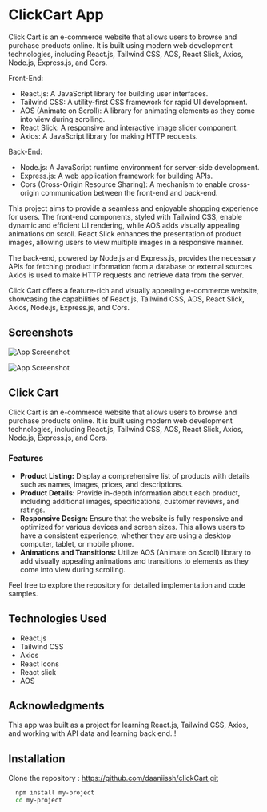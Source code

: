 
# ClickCart App

Click Cart is an e-commerce website that allows users to browse and purchase products online. It is built using modern web development technologies, including React.js, Tailwind CSS, AOS, React Slick, Axios, Node.js, Express.js, and Cors.

Front-End:
- React.js: A JavaScript library for building user interfaces.
- Tailwind CSS: A utility-first CSS framework for rapid UI development.
- AOS (Animate on Scroll): A library for animating elements as they come into view during scrolling.
- React Slick: A responsive and interactive image slider component.
- Axios: A JavaScript library for making HTTP requests.

Back-End:
- Node.js: A JavaScript runtime environment for server-side development.
- Express.js: A web application framework for building APIs.
- Cors (Cross-Origin Resource Sharing): A mechanism to enable cross-origin communication between the front-end and back-end.

This project aims to provide a seamless and enjoyable shopping experience for users. The front-end components, styled with Tailwind CSS, enable dynamic and efficient UI rendering, while AOS adds visually appealing animations on scroll. React Slick enhances the presentation of product images, allowing users to view multiple images in a responsive manner.

The back-end, powered by Node.js and Express.js, provides the necessary APIs for fetching product information from a database or external sources. Axios is used to make HTTP requests and retrieve data from the server.

Click Cart offers a feature-rich and visually appealing e-commerce website, showcasing the capabilities of React.js, Tailwind CSS, AOS, React Slick, Axios, Node.js, Express.js, and Cors.


## Screenshots

![App Screenshot](https://via.placeholder.com/468x300?text=App+Screenshot+Here)

![App Screenshot](https://via.placeholder.com/468x300?text=App+Screenshot+Here)








## Click Cart

Click Cart is an e-commerce website that allows users to browse and purchase products online. It is built using modern web development technologies, including React.js, Tailwind CSS, AOS, React Slick, Axios, Node.js, Express.js, and Cors.

### Features

- **Product Listing:** Display a comprehensive list of products with details such as names, images, prices, and descriptions.
- **Product Details:** Provide in-depth information about each product, including additional images, specifications, customer reviews, and ratings.
- **Responsive Design:** Ensure that the website is fully responsive and optimized for various devices and screen sizes. This allows users to have a consistent experience, whether they are using a desktop computer, tablet, or mobile phone.
- **Animations and Transitions:** Utilize AOS (Animate on Scroll) library to add visually appealing animations and transitions to elements as they come into view during scrolling.

Feel free to explore the repository for detailed implementation and code samples.


## Technologies Used

- React.js
- Tailwind CSS
- Axios
- React Icons
- React slick
- AOS













## Acknowledgments

This app was built as a project for learning React.js, Tailwind CSS, Axios, and working with API data and learning back end..!

## Installation

 Clone the repository : https://github.com/daaniissh/clickCart.git

```bash
  npm install my-project
  cd my-project
```
    
